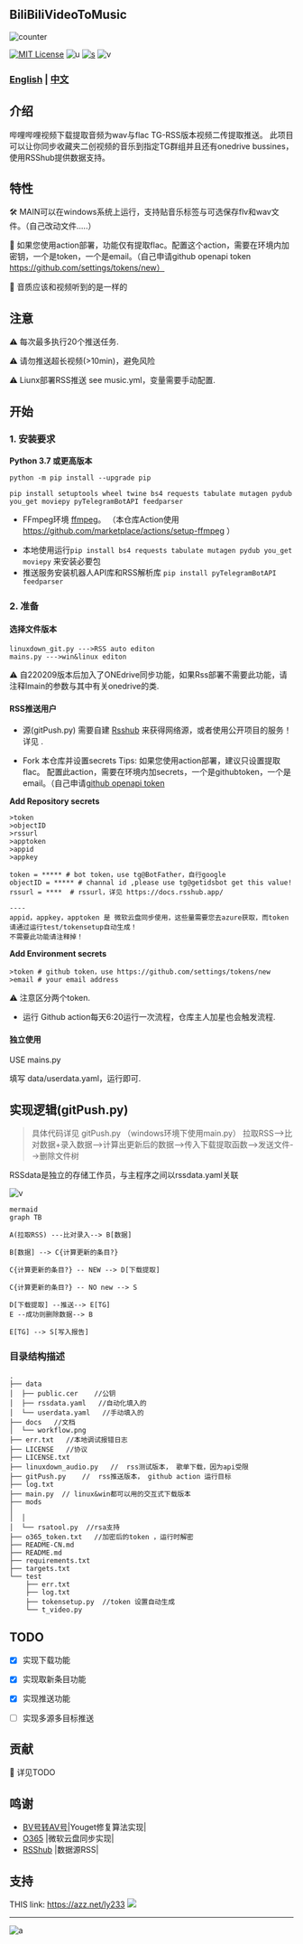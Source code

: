 ## BiliBiliVideoToMusic
![counter](https://count.getloli.com/get/@sudoskys-github-BiliBiliVideoToMusic?theme=moebooru)

[![MIT License](https://img.shields.io/badge/LICENSE-MIT-ff69b4)](http://choosealicense.com/licenses/mit/)   ![u](https://img.shields.io/badge/USE-python-green)   [![s](https://img.shields.io/badge/Sponsor-Alipay-ff69b4)](https://azz.net/ly233)
![v](https://img.shields.io/badge/Version-220209-9cf)  

### [English](README.md)  | [中文](README-CN.md) 

## 介绍

哔哩哔哩视频下载提取音频为wav与flac   TG-RSS版本视频二传提取推送。
此项目可以让你同步收藏夹二创视频的音乐到指定TG群组并且还有onedrive bussines，使用RSShub提供数据支持。



## 特性
🛠 MAIN可以在windows系统上运行，支持贴音乐标签与可选保存flv和wav文件。（自己改动文件.....）

🚧 如果您使用action部署，功能仅有提取flac。配置这个action，需要在环境内加密钥，一个是token，一个是email。（自己申请github openapi token https://github.com/settings/tokens/new）

🎤 音质应该和视频听到的是一样的

## 注意
⚠ 每次最多执行20个推送任务.

⚠ 请勿推送超长视频(>10min)，避免风险

⚠ Liunx部署RSS推送  see music.yml，变量需要手动配置.

## 开始
### 1. 安装要求

 **Python 3.7 或更高版本** 
```
python -m pip install --upgrade pip

pip install setuptools wheel twine bs4 requests tabulate mutagen pydub you_get moviepy pyTelegramBotAPI feedparser
```
- FFmpeg环境 [ffmpeg](https://ffmpeg.org/download.html#get-packages)。
（本仓库Action使用 https://github.com/marketplace/actions/setup-ffmpeg ）
* 本地使用运行`pip install bs4 requests tabulate mutagen pydub you_get moviepy` 来安装必要包
* 推送服务安装机器人API库和RSS解析库 `pip install pyTelegramBotAPI feedparser`

### 2. 准备

#### 选择文件版本
```
linuxdown_git.py --->RSS auto editon
mains.py --->win&linux editon
```
⚠ 自220209版本后加入了ONEdrive同步功能，如果Rss部署不需要此功能，请注释lmain的参数与其中有关onedrive的类.


#### RSS推送用户
* 源(gitPush.py)
需要自建 [Rsshub](https://docs.rsshub.app/) 来获得网络源，或者使用公开项目的服务！详见  .

* Fork 本仓库并设置secrets
Tips: 如果您使用action部署，建议只设置提取flac。
配置此action，需要在环境内加secrets，一个是githubtoken，一个是email。（自己申请[github openapi token](https://github.com/settings/tokens/new)

**Add Repository secrets**
```
>token
>objectID
>rssurl
>apptoken
>appid
>appkey
```
```
token = ***** # bot token，use tg@BotFather，自行google
objectID = ***** # channal id ,please use tg@getidsbot get this value!
rssurl = ****  # rssurl，详见 https://docs.rsshub.app/

----
appid，appkey，apptoken 是 微软云盘同步使用，这些量需要您去azure获取，而token请通过运行test/tokensetup自动生成！
不需要此功能请注释掉！
```

**Add Environment secrets**
```
>token # github token，use https://github.com/settings/tokens/new
>email # your email address
```

⚠ 注意区分两个token.

* 运行
Github action每天6:20运行一次流程，仓库主人加星也会触发流程.

#### 独立使用
USE mains.py  

填写 data/userdata.yaml，运行即可.


## 实现逻辑(gitPush.py)

>具体代码详见 gitPush.py （windows环境下使用main.py）
拉取RSS-->比对数据+录入数据-->计算出更新后的数据-->传入下载提取函数-->发送文件-->删除文件树

RSSdata是独立的存储工作员，与主程序之间以rssdata.yaml关联


![v](https://github.com/sudoskys/BiliBiliVideoToMusic/raw/main/docs/workflow.png)


```
mermaid
graph TB

A(拉取RSS) ---比对录入--> B[数据]

B[数据] --> C{计算更新的条目?}

C{计算更新的条目?} -- NEW --> D[下载提取]

C{计算更新的条目?} -- NO new --> S

D[下载提取] --推送--> E[TG]
E --成功则删除数据--> B

E[TG] --> S[写入报告]
```

### 目录结构描述
```
.
├── data
│  ├── public.cer    //公钥
│  ├── rssdata.yaml   //自动化填入的
│  └── userdata.yaml   //手动填入的
├── docs   //文档
│  └── workflow.png
├── err.txt   //本地调试报错日志
├── LICENSE   //协议
├── LICENSE.txt
├── linuxdown_audio.py   //  rss测试版本， 歌单下载，因为api受限
├── gitPush.py    //  rss推送版本， github action 运行目标
├── log.txt
├── main.py  // linux&win都可以用的交互式下载版本
├── mods
│  
│  │ 
│  └── rsatool.py  //rsa支持
├── o365_token.txt   //加密后的token ，运行时解密
├── README-CN.md
├── README.md
├── requirements.txt
├── targets.txt
└── test
    ├── err.txt
    ├── log.txt
    ├── tokensetup.py  //token 设置自动生成
    └── t_video.py

```

## TODO
- [x] 实现下载功能
- [x] 实现取新条目功能
- [x] 实现推送功能
- [ ] 实现多源多目标推送


## 贡献
🚧 详见TODO

## 鸣谢

- [BV号转AV号](https://www.zhihu.com/question/381784377/answer/1099438784)|Youget修复算法实现|
- [O365](https://github.com/O365/python-o365) |微软云盘同步实现|
- [RSShub](https://docs.rsshub.app/) |数据源RSS|


## 支持
THIS link: https://azz.net/ly233
[![](https://static01.imgkr.com/temp/5808cb7e9e6340409bd07afc0e5ca723.png)](https://azz.net/ly233)

------------------------------

![a](https://tva1.sinaimg.cn/large/87c01ec7gy1fsnqqlbdzjj21kw0w07is.jpg)


